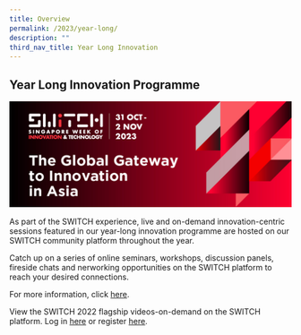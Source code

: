 ```yaml
---
title: Overview
permalink: /2023/year-long/
description: ""
third_nav_title: Year Long Innovation
---
```

## Year Long Innovation Programme

![](/images/2023/switch2023_keyvisual_final_29mar_1200x450px_v2.jpg)

As part of the SWITCH experience, live and on-demand innovation-centric sessions featured in our year-long innovation programme are hosted on our SWITCH community platform throughout the year.

Catch up on a series of online seminars, workshops, discussion panels, fireside chats and nerworking opportunities on the SWITCH platform to reach your desired connections. 

For more information, click [here](https://switchsg.org/2023/programmes/year-long/).

View the SWITCH 2022 flagship videos-on-demand on the SWITCH platform. Log in [here](https://community.switchsg.org) or register [here](https://community.switchsg.org).